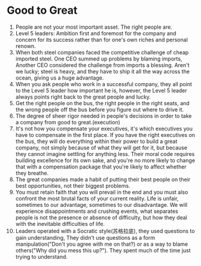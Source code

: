 # Good to Great

1. People are not your most important asset. The right people are.
2. Level 5 leaders: Ambition first and foremost for the company and concern for its success rather than for one's own riches and personal renown.
3. When both steel companies faced the competitive challenge of cheap imported steel. One CEO summed up problems by blaming imports, Another CEO considered the challenge from imports a blessing. Aren't we lucky; steel is heavy, and they have to ship it all the way across the ocean, giving us a huge advantage.
4. When you ask people who work in a successful company, they all point to the Level 5 leader how important he is, however, the Level 5 leader always points right back to the great people and lucky.
5. Get the right people on the bus, the right people in the right seats, and the wrong people off the bus before you figure out where to drive it.
6. The degree of sheer rigor needed in people's decisions in order to take a company from good to great.(execution)
7. It's not how you compensate your executives, it's which executives you have to compensate in the first place. If you have the right executives on the bus, they will do everything within their power to build a great company, not simply because of what they will get for it, but because they cannot imagine settling for anything less. Their moral code requires building excellence for its own sake, and you're no more likely to change that with a compensation package that you're likely to affect whether they breathe.
8. The great companies made a habit of putting their best people on their best opportunities, not their biggest problems.
9. You must retain faith that you will prevail in the end and you must also confront the most brutal facts of your current reality. Life is unfair, sometimes to our advantage, sometimes to our disadvantage. We will experience disappointments and crushing events, what separates people is not the presence or absence of difficulty, but how they deal with the inevitable difficulties of life.
10. Leaders operated with a Socratic style(苏格拉底), they used questions to gain understanding, They didn't use questions as a form manipulation("Don't you agree with me on that?) or as a way to blame others("Why did you mess this up?"). They spent much of the time just trying to understand.
